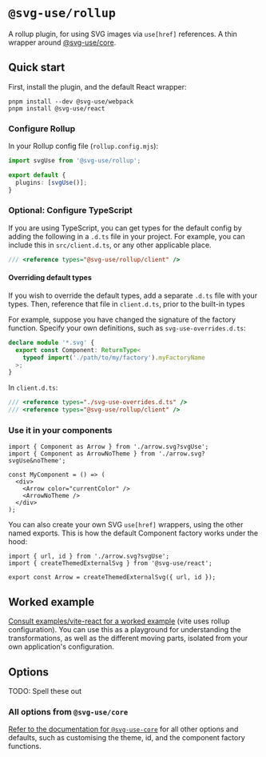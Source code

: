 # `@svg-use/rollup`

A rollup plugin, for using SVG images via `use[href]` references. A thin wrapper
around [@svg-use/core](../core/README.md).

## Quick start

First, install the plugin, and the default React wrapper:

```shell
pnpm install --dev @svg-use/webpack
pnpm install @svg-use/react
```

### Configure Rollup

In your Rollup config file (`rollup.config.mjs`):

```ts
import svgUse from '@svg-use/rollup';

export default {
  plugins: [svgUse()];
}
```

### Optional: Configure TypeScript

If you are using TypeScript, you can get types for the default config by adding
the following in a `.d.ts` file in your project. For example, you can include
this in `src/client.d.ts`, or any other applicable place.

```ts
/// <reference types="@svg-use/rollup/client" />
```

#### Overriding default types

If you wish to override the default types, add a separate `.d.ts` file with your
types. Then, reference that file in `client.d.ts`, prior to the built-in types

For example, suppose you have changed the signature of the factory function.
Specify your own definitions, such as `svg-use-overrides.d.ts`:

```ts
declare module '*.svg' {
  export const Component: ReturnType<
    typeof import('./path/to/my/factory').myFactoryName
  >;
}
```

In `client.d.ts`:

```ts
/// <reference types="./svg-use-overrides.d.ts" />
/// <reference types="@svg-use/rollup/client" />
```

### Use it in your components

```tsx
import { Component as Arrow } from './arrow.svg?svgUse';
import { Component as ArrowNoTheme } from './arrow.svg?svgUse&noTheme';

const MyComponent = () => (
  <div>
    <Arrow color="currentColor" />
    <ArrowNoTheme />
  </div>
);
```

You can also create your own SVG `use[href]` wrappers, using the other named
exports. This is how the default Component factory works under the hood:

```tsx
import { url, id } from './arrow.svg?svgUse';
import { createThemedExternalSvg } from '@svg-use/react';

export const Arrow = createThemedExternalSvg({ url, id });
```

## Worked example

[Consult examples/vite-react for a worked example](/examples/webpack-react/)
(vite uses rollup configuration). You can use this as a playground for
understanding the transformations, as well as the different moving parts,
isolated from your own application's configuration.

## Options

TODO: Spell these out

### All options from `@svg-use/core`

[Refer to the documentation for `@svg-use-core`](../core/README.md#options) for
all other options and defaults, such as customising the theme, id, and the
component factory functions.
